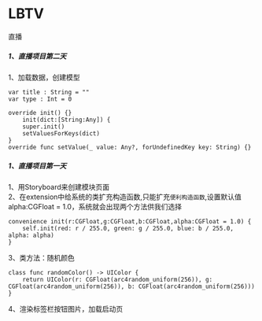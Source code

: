 # LBTV
直播
##### 1、直播项目第二天<br>
1、加载数据，创建模型<br>
```
var title : String = ""
var type : Int = 0

override init() {}
    init(dict:[String:Any]) {
    super.init()
    setValuesForKeys(dict)
}
override func setValue(_ value: Any?, forUndefinedKey key: String) {}
```
##### 1、直播项目第一天<br>
1、用Storyboard来创建模块页面<br>
2、在extension中给系统的类扩充构造函数,只能扩充`便利构造函数`,设置默认值alpha:CGFloat = 1.0，系统就会出现两个方法供我们选择<br>
```
convenience init(r:CGFloat,g:CGFloat,b:CGFloat,alpha:CGFloat = 1.0) {
    self.init(red: r / 255.0, green: g / 255.0, blue: b / 255.0, alpha: alpha)
}
```
3、类方法：随机颜色<br>
```
class func randomColor() -> UIColor {
    return UIColor(r: CGFloat(arc4random_uniform(256)), g: CGFloat(arc4random_uniform(256)), b: CGFloat(arc4random_uniform(256)))
}
```
4、渲染标签栏按钮图片，加载启动页

